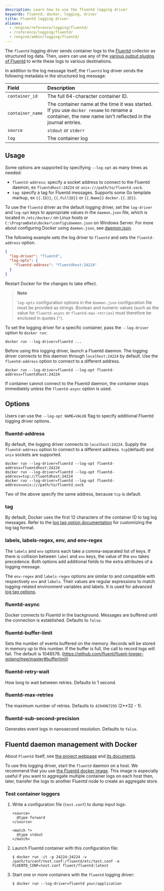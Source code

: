 ```yaml
---
description: Learn how to use the fluentd logging driver
keywords: Fluentd, docker, logging, driver
title: Fluentd logging driver
aliases:
  - /engine/reference/logging/fluentd/
  - /reference/logging/fluentd/
  - /engine/admin/logging/fluentd/
---
```


The `fluentd` logging driver sends container logs to the
[Fluentd](https://www.fluentd.org) collector as structured log data. Then, users
can use any of the [various output plugins of
Fluentd](https://www.fluentd.org/plugins) to write these logs to various
destinations.

In addition to the log message itself, the `fluentd` log
driver sends the following metadata in the structured log message:

| Field            | Description                                                                                                                                            |
| :--------------- | :----------------------------------------------------------------------------------------------------------------------------------------------------- |
| `container_id`   | The full 64-character container ID.                                                                                                                    |
| `container_name` | The container name at the time it was started. If you use `docker rename` to rename a container, the new name isn't reflected in the journal entries. |
| `source`         | `stdout` or `stderr`                                                                                                                                   |
| `log`            | The container log                                                                                                                                      |


## Usage

Some options are supported by specifying `--log-opt` as many times as needed:

- `fluentd-address`: specify a socket address to connect to the Fluentd daemon, ex `fluentdhost:24224` or `unix:///path/to/fluentd.sock`.
- `tag`: specify a tag for Fluentd messages. Supports some Go template markup, ex `{{.ID}}`, `{{.FullID}}` or `{{.Name}}` `docker.{{.ID}}`.

To use the `fluentd` driver as the default logging driver, set the `log-driver`
and `log-opt` keys to appropriate values in the `daemon.json` file, which is
located in `/etc/docker/` on Linux hosts or
`C:\ProgramData\docker\config\daemon.json` on Windows Server. For more about
configuring Docker using `daemon.json`, see [daemon.json](../../../engine/reference/commandline/dockerd.md#daemon-configuration-file).

The following example sets the log driver to `fluentd` and sets the
`fluentd-address` option.

```json
{
  "log-driver": "fluentd",
  "log-opts": {
    "fluentd-address": "fluentdhost:24224"
  }
}
```

Restart Docker for the changes to take effect.

> **Note**
>
> `log-opts` configuration options in the `daemon.json` configuration file must
> be provided as strings. Boolean and numeric values (such as the value for
> `fluentd-async` or `fluentd-max-retries`) must therefore be enclosed
> in quotes (`"`).

To set the logging driver for a specific container, pass the
`--log-driver` option to `docker run`:

```text
docker run --log-driver=fluentd ...
```

Before using this logging driver, launch a Fluentd daemon. The logging driver
connects to this daemon through `localhost:24224` by default. Use the
`fluentd-address` option to connect to a different address.

```text
docker run --log-driver=fluentd --log-opt fluentd-address=fluentdhost:24224
```

If container cannot connect to the Fluentd daemon, the container stops
immediately unless the `fluentd-async` option is used.

## Options

Users can use the `--log-opt NAME=VALUE` flag to specify additional Fluentd logging driver options.

### fluentd-address

By default, the logging driver connects to `localhost:24224`. Supply the
`fluentd-address` option to connect to a different address. `tcp`(default) and `unix` sockets are supported.

    docker run --log-driver=fluentd --log-opt fluentd-address=fluentdhost:24224
    docker run --log-driver=fluentd --log-opt fluentd-address=tcp://fluentdhost:24224
    docker run --log-driver=fluentd --log-opt fluentd-address=unix:///path/to/fluentd.sock

Two of the above specify the same address, because `tcp` is default.

### tag

By default, Docker uses the first 12 characters of the container ID to tag log messages.
Refer to the [log tag option documentation](log_tags.md) for customizing
the log tag format.

### labels, labels-regex, env, and env-regex

The `labels` and `env` options each take a comma-separated list of keys. If
there is collision between `label` and `env` keys, the value of the `env` takes
precedence. Both options add additional fields to the extra attributes of a
logging message.

The `env-regex` and `labels-regex` options are similar to and compatible with
respectively `env` and `labels`. Their values are regular expressions to match
logging-related environment variables and labels. It is used for advanced
[log tag options](log_tags.md).

### fluentd-async

Docker connects to Fluentd in the background. Messages are buffered until the
connection is established. Defaults to `false`.

### fluentd-buffer-limit

Sets the number of events buffered on the memory. Records will be stored in memory
up to this number. If the buffer is full, the call to record logs will fail.
The default is 1048576.
(https://github.com/fluent/fluent-logger-golang/tree/master#bufferlimit)

### fluentd-retry-wait

How long to wait between retries. Defaults to 1 second.

### fluentd-max-retries

The maximum number of retries. Defaults to `4294967295` (2\*\*32 - 1).

### fluentd-sub-second-precision

Generates event logs in nanosecond resolution. Defaults to `false`.

## Fluentd daemon management with Docker

About `Fluentd` itself, see [the project webpage](https://www.fluentd.org)
and [its documents](https://docs.fluentd.org).

To use this logging driver, start the `fluentd` daemon on a host. We recommend
that you use [the Fluentd docker
image](https://hub.docker.com/r/fluent/fluentd/). This image is
especially useful if you want to aggregate multiple container logs on each
host then, later, transfer the logs to another Fluentd node to create an
aggregate store.

### Test container loggers

1.  Write a configuration file (`test.conf`) to dump input logs:

    ```text
    <source>
      @type forward
    </source>

    <match *>
      @type stdout
    </match>
    ```

2.  Launch Fluentd container with this configuration file:

    ```text
    $ docker run -it -p 24224:24224 -v /path/to/conf/test.conf:/fluentd/etc/test.conf -e FLUENTD_CONF=test.conf fluent/fluentd:latest
    ```

3.  Start one or more containers with the `fluentd` logging driver:

    ```text
    $ docker run --log-driver=fluentd your/application
    ```
